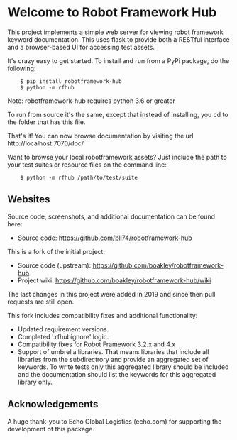 # Welcome to Robot Framework Hub

This project implements a simple web server for viewing robot
framework keyword documentation. This uses flask to provide
both a RESTful interface and a browser-based UI for accessing
test assets.

It's crazy easy to get started. To install and run from a PyPi
package, do the following:

```
    $ pip install robotframework-hub
    $ python -m rfhub
```

Note: robotframework-hub requires python 3.6 or greater

To run from source it's the same, except that instead of
installing, you cd to the folder that has this file.

That's it! You can now browse documentation by visiting the url
http://localhost:7070/doc/

Want to browse your local robotframework assets? Just include
the path to your test suites or resource files on the command
line:

```
    $ python -m rfhub /path/to/test/suite
```


## Websites

Source code, screenshots, and additional documentation can be 
found here:

 * Source code: https://github.com/bli74/robotframework-hub

This is a fork of the initial project:

 * Source code (upstream): https://github.com/boakley/robotframework-hub
 * Project wiki: https://github.com/boakley/robotframework-hub/wiki

The last changes in this project were added in 2019 and since then
pull requests are still open.

This fork includes compatibility fixes and additional functionality:

 * Updated requirement versions.
 * Completed '.rfhubignore' logic.
 * Compatibility fixes for Robot Framework 3.2.x and 4.x
 * Support of umbrella libraries.
   That means libraries that include all libraries from the subdirectrory
   and provide an aggregated set of keywords.
   To write tests only this aggregated library should be included and
   the documentation should list the keywords for this aggregated library only.

## Acknowledgements

A huge thank-you to Echo Global Logistics (echo.com) for supporting
the development of this package.
